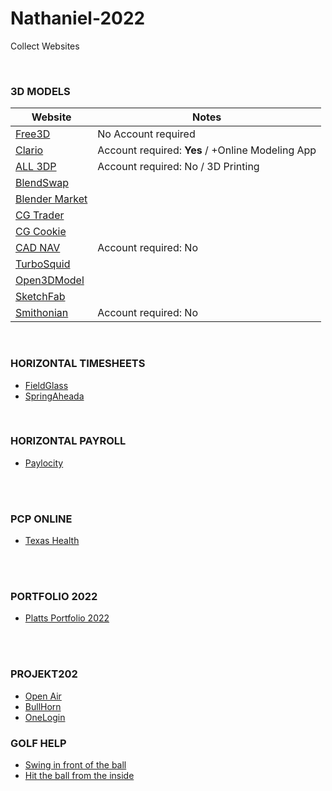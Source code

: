 # Nathaniel-2022
Collect Websites



<br>

### 3D MODELS
Website | Notes
------------ | -------------
[Free3D](https://free3d.com) | No Account required
[Clario](https://clara.io/) | Account required: <b>Yes</b> / +Online Modeling App
[ALL 3DP](https://all3dp.com/) | Account required: No / 3D Printing
[BlendSwap](https://www.blendswap.com) | 
[Blender Market](https://blendermarket.com/) | 
[CG Trader](https://www.cgtrader.com) | 
[CG Cookie](https://cgcookie.com) | 
[CAD NAV](https://www.cadnav.com/3d-models/sort-16-1.html) | Account required: No
[TurboSquid](https://www.turbosquid.com) | 
[Open3DModel](https://open3dmodel.com) | 
[SketchFab](https://sketchfab.com/) | 
[Smithonian](https://3d.si.edu/explore) | Account required: No


<br>








### HORIZONTAL TIMESHEETS
- [FieldGlass](https://www.fieldglass.net/)
- [SpringAheada](https://horizontalintegration.springahead.com/)

<br>

### HORIZONTAL PAYROLL
- [Paylocity](https://access.paylocity.com/)


<br><br>


### PCP ONLINE
- [Texas Health](https://mychart.texashealth.org/MyChart/)


<br><br>


### PORTFOLIO 2022
- [Platts Portfolio 2022](http://nathanielplatts.com/wp-admin/)


<br><br>


### PROJEKT202
- [Open Air](https://auth.openair.com/login)
- [BullHorn](https://sl2-www.bte.bullhornstaffing.com/)
- [OneLogin](https://projekt202.onelogin.com/)


### GOLF HELP

- [Swing in front of the ball](https://www.youtube.com/watch?v=I6ZzDedxFWA&t=63s)
- [Hit the ball from the inside](https://youtu.be/lf5-CRJBi24)
